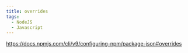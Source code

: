 ```yaml
---
title: overrides
tags:
  - NodeJS
  - Javascript
---
```


https://docs.npmjs.com/cli/v9/configuring-npm/package-json#overrides
